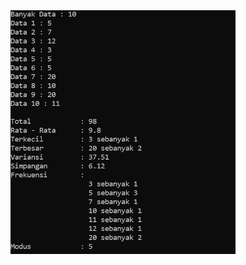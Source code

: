 <img src="https://github.com/ichsnn/struktur_data/blob/main/02_Array/Latihan/img/latihan1.png" width="360px"/>

